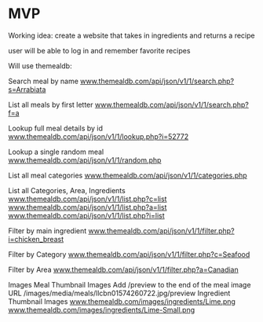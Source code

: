 # MVP

Working idea:
create a website that takes in ingredients
and returns a recipe

user will be able to log in and remember favorite recipes

Will use themealdb:

Search meal by name
www.themealdb.com/api/json/v1/1/search.php?s=Arrabiata

List all meals by first letter
www.themealdb.com/api/json/v1/1/search.php?f=a

Lookup full meal details by id
www.themealdb.com/api/json/v1/1/lookup.php?i=52772

Lookup a single random meal
www.themealdb.com/api/json/v1/1/random.php

List all meal categories
www.themealdb.com/api/json/v1/1/categories.php

List all Categories, Area, Ingredients
www.themealdb.com/api/json/v1/1/list.php?c=list
www.themealdb.com/api/json/v1/1/list.php?a=list
www.themealdb.com/api/json/v1/1/list.php?i=list

Filter by main ingredient
www.themealdb.com/api/json/v1/1/filter.php?i=chicken_breast

Filter by Category
www.themealdb.com/api/json/v1/1/filter.php?c=Seafood

Filter by Area
www.themealdb.com/api/json/v1/1/filter.php?a=Canadian

Images
Meal Thumbnail Images
Add /preview to the end of the meal image URL
/images/media/meals/llcbn01574260722.jpg/preview
Ingredient Thumbnail Images
www.themealdb.com/images/ingredients/Lime.png
www.themealdb.com/images/ingredients/Lime-Small.png
